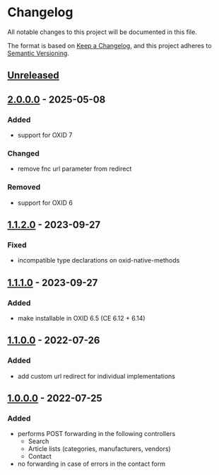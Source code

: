 # Changelog
All notable changes to this project will be documented in this file.

The format is based on [Keep a Changelog](https://keepachangelog.com/en/1.0.0/),
and this project adheres to [Semantic Versioning](https://semver.org/spec/v2.0.0.html).

## [Unreleased](https://git.d3data.de/D3Public/PRGredirect/compare/2.0.0.0...rel_2.x)

## [2.0.0.0](https://git.d3data.de/D3Public/PRGredirect/compare/1.1.2.0...2.0.0.0) - 2025-05-08
### Added
- support for OXID 7
### Changed
- remove fnc url parameter from redirect 
### Removed
- support for OXID 6

## [1.1.2.0](https://git.d3data.de/D3Public/PRGredirect/compare/1.1.1.0...1.1.2.0) - 2023-09-27
### Fixed 
- incompatible type declarations on oxid-native-methods

## [1.1.1.0](https://git.d3data.de/D3Public/PRGredirect/compare/1.1.0.0...1.1.1.0) - 2023-09-27
### Added
- make installable in OXID 6.5 (CE 6.12 + 6.14)

## [1.1.0.0](https://git.d3data.de/D3Public/PRGredirect/compare/1.0.0.0...1.1.0.0) - 2022-07-26
### Added
- add custom url redirect for individual implementations

## [1.0.0.0](https://git.d3data.de/D3Public/PRGredirect/releases/tag/1.0.0.0) - 2022-07-25
### Added
- performs POST forwarding in the following controllers
  - Search
  - Article lists (categories, manufacturers, vendors)
  - Contact
- no forwarding in case of errors in the contact form